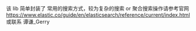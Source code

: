 该 lib 简单封装了 常用的搜索方式，较为复杂的搜索 or 聚合搜索操作请参考官网 https://www.elastic.co/guide/en/elasticsearch/reference/current/index.html  或联系 谭谦_Gerry 
